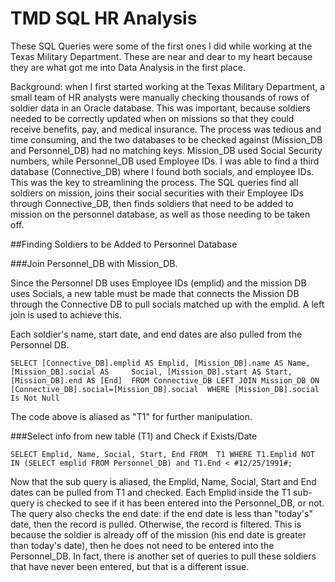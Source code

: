 # TMD SQL HR Analysis

These SQL Queries were some of the first ones I did while working at the Texas Military Department. These are near and dear to my heart because they are what got me into Data Analysis in the first place.

Background: when I first started working at the Texas Military Department, a small team of HR analysts were manually checking thousands of rows of soldier data in an Oracle database. This was important, because soldiers needed to be correctly updated when on missions so that they could receive benefits, pay, and medical insurance. The process was tedious and time consuming, and the two databases to be checked against (Mission_DB and Personnel_DB) had no matching keys. Mission_DB used Social Security numbers, while Personnel_DB used Employee IDs. I was able to find a third database (Connective_DB) where I found both socials, and employee IDs. This was the key to streamlining the process. The SQL queries find all soldiers on mission, joins their social securities with their Employee IDs through Connective_DB, then finds soldiers that need to be added to mission on the personnel database, as well as those needing to be taken off. 


##Finding Soldiers to be Added to Personnel Database

###Join Personnel_DB with Mission_DB.
  
Since the Personnel DB uses Employee IDs (emplid) and the mission DB uses Socials, a new table must be made that connects the Mission DB through the Connective DB to pull socials matched up with the emplid. A left join is used to achieve this. 

Each soldier's name, start date, and end dates are also pulled from the Personnel DB. 

  `SELECT [Connective_DB].emplid AS Emplid, [Mission_DB].name AS Name, [Mission_DB].social AS     Social, [Mission_DB].start AS Start, [Mission_DB].end AS [End] 
  FROM Connective_DB LEFT JOIN Mission_DB ON [Connective_DB].social=[Mission_DB].social 
  WHERE [Mission_DB].social Is Not Null`
  
  The code above is aliased as "T1" for further manipulation.
  
###Select info from new table (T1) and Check if Exists/Date

`
SELECT Emplid, Name, Social, Start, End
 FROM  T1
 WHERE T1.Emplid NOT IN (SELECT emplid FROM Personnel_DB) and T1.End < #12/25/1991#;
 `

Now that the sub query is aliased, the Emplid, Name, Social, Start and End dates can be pulled from T1 and checked. Each Emplid inside the T1 sub-query is checked to see if it has been entered into the Personnel_DB, or not. The query also checks the end date: if the end date is less than "today's" date, then the record is pulled. Otherwise, the record is filtered. This is because the soldier is already off of the mission (his end date is greater than today's date), then he does not need to be entered into the Personnel_DB. In fact, there is another set of queries to pull these soldiers that have never been entered, but that is a different issue.



  
  

